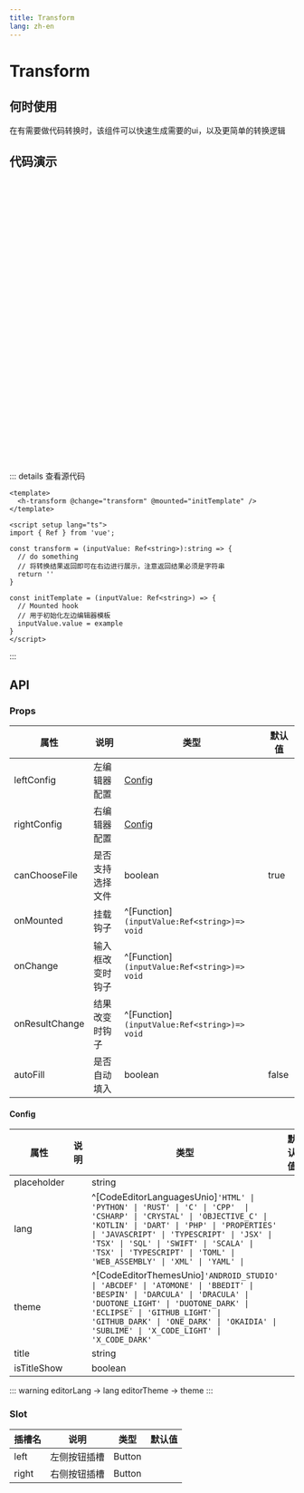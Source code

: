 ```yaml
---
title: Transform
lang: zh-en
---
```

# Transform

## 何时使用

在有需要做代码转换时，该组件可以快速生成需要的ui，以及更简单的转换逻辑

## 代码演示

<div style="height:500px">
<h-transform @change="handleChange" @mounted="handleMounted" />
</div>

<script setup lang="ts">
import { Ref } from 'vue';

const handleChange = (inputValue: Ref<string>) => {
  // do something
  return ''
}

const handleMounted = (inputValue: Ref<string>) => {
  // Mounted hook
}
</script>

::: details 查看源代码

```vue
<template>
  <h-transform @change="transform" @mounted="initTemplate" />
</template>

<script setup lang="ts">
import { Ref } from 'vue';

const transform = (inputValue: Ref<string>):string => {
  // do something
  // 将转换结果返回即可在右边进行展示，注意返回结果必须是字符串
  return ''
}

const initTemplate = (inputValue: Ref<string>) => {
  // Mounted hook
  // 用于初始化左边编辑器模板
  inputValue.value = example
}
</script>

```

:::

## API

### Props

| 属性           | 说明             | 类型                                           | 默认值 |
| -------------- | ---------------- | ---------------------------------------------- | ------ |
| leftConfig     | 左编辑器配置     | [Config](#config)                                 |        |
| rightConfig    | 右编辑器配置     | [Config](#config)                                 |        |
| canChooseFile  | 是否支持选择文件 | boolean                                        | true   |
| onMounted      | 挂载钩子         | ^[Function]`(inputValue:Ref<string>)=> void` |        |
| onChange       | 输入框改变时钩子 | ^[Function]`(inputValue:Ref<string>)=> void` |        |
| onResultChange | 结果改变时钩子   | ^[Function]`(inputValue:Ref<string>)=> void` |        |
| autoFill       | 是否自动填入     | boolean                                        | false  |

#### Config

| 属性        | 说明 | 类型                                                                                                                                                                                                                                                                                                    | 默认值 |
| ----------- | ---- | ------------------------------------------------------------------------------------------------------------------------------------------------------------------------------------------------------------------------------------------------------------------------------------------------------- | ------ |
| placeholder |      | string                                                                                                                                                                                                                                                                                                  |        |
| lang        |      | ^[CodeEditorLanguagesUnio]`'HTML' \| 'PYTHON' \| 'RUST' \| 'C' \| 'CPP'  \| 'CSHARP' \| 'CRYSTAL' \| 'OBJECTIVE_C' \| 'KOTLIN' \| 'DART' \| 'PHP' \| 'PROPERTIES' \| 'JAVASCRIPT' \| 'TYPESCRIPT' \| 'JSX' \| 'TSX' \| 'SQL' \| 'SWIFT' \| 'SCALA' \| 'TSX' \| 'TYPESCRIPT' \| 'TOML' \| 'WEB_ASSEMBLY' \| 'XML' \| 'YAML' \|` |        |
| theme       |      | ^[CodeEditorThemesUnio]`'ANDROID_STUDIO' \| 'ABCDEF' \| 'ATOMONE' \| 'BBEDIT' \| 'BESPIN' \| 'DARCULA' \| 'DRACULA' \| 'DUOTONE_LIGHT' \| 'DUOTONE_DARK' \| 'ECLIPSE' \| 'GITHUB_LIGHT' \| 'GITHUB_DARK' \| 'ONE_DARK' \| 'OKAIDIA' \| 'SUBLIME' \| 'X_CODE_LIGHT' \| 'X_CODE_DARK'`                                  |        |
| title       |      | string                                                                                                                                                                                                                                                                                                  |        |
| isTitleShow |      | boolean

::: warning
editorLang -> lang
editorTheme -> theme
:::

### Slot

| 插槽名 | 说明         | 类型   | 默认值 |
| ------ | ------------ | ------ | ------ |
| left   | 左侧按钮插槽 | Button |        |
| right  | 右侧按钮插槽 | Button |        |
